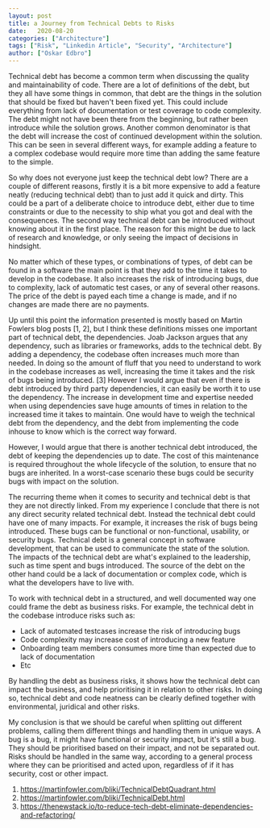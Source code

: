 ```yaml
---
layout: post
title: a Journey from Technical Debts to Risks
date:   2020-08-20
categories: ["Architecture"]
tags: ["Risk", "Linkedin Article", "Security", "Architecture"]
author: ["Oskar Edbro"]
---
```

Technical debt has become a common term when discussing the quality and maintainability of code. There are a lot of definitions of the debt, but they all have some things in common, that debt are the things in the solution that should be fixed but haven't been fixed yet. This could include everything from lack of documentation or test coverage to code complexity. The debt might not have been there from the beginning, but rather been introduce while the solution grows. Another common denominator is that the debt will increase the cost of continued development within the solution. This can be seen in several different ways, for example adding a feature to a complex codebase would require more time than adding the same feature to the simple.

So why does not everyone just keep the technical debt low? There are a couple of different reasons, firstly it is a bit more expensive to add a feature neatly (reducing technical debt) than to just add it quick and dirty. This could be a part of a deliberate choice to introduce debt, either due to time constraints or due to the necessity to ship what you got and deal with the consequences. The second way technical debt can be introduced without knowing about it in the first place. The reason for this might be due to lack of research and knowledge, or only seeing the impact of decisions in hindsight.

No matter which of these types, or combinations of types, of debt can be found in a software the main point is that they add to the time it takes to develop in the codebase. It also increases the risk of introducing bugs, due to complexity, lack of automatic test cases, or any of several other reasons. The price of the debt is payed each time a change is made, and if no changes are made there are no payments.

Up until this point the information presented is mostly based on Martin Fowlers blog posts [1, 2], but I think these definitions misses one important part of technical debt, the dependencies. Joab Jackson argues that any dependency, such as libraries or frameworks, adds to the technical debt. By adding a dependency, the codebase often increases much more than needed. In doing so the amount of fluff that you need to understand to work in the codebase increases as well, increasing the time it takes and the risk of bugs being introduced. [3] However I would argue that even if there is debt introduced by third party dependencies, it can easily be worth it to use the dependency. The increase in development time and expertise needed when using dependencies save huge amounts of times in relation to the increased time it takes to maintain. One would have to weigh the technical debt from the dependency, and the debt from implementing the code inhouse to know which is the correct way forward.

However, I would argue that there is another technical debt introduced, the debt of keeping the dependencies up to date. The cost of this maintenance is required throughout the whole lifecycle of the solution, to ensure that no bugs are inherited. In a worst-case scenario these bugs could be security bugs with impact on the solution.

The recurring theme when it comes to security and technical debt is that they are not directly linked. From my experience I conclude that there is not any direct security related technical debt. Instead the technical debt could have one of many impacts. For example, it increases the risk of bugs being introduced. These bugs can be functional or non-functional, usability, or security bugs. Technical debt is a general concept in software development, that can be used to communicate the state of the solution. The impacts of the technical debt are what's explained to the leadership, such as time spent and bugs introduced. The source of the debt on the other hand could be a lack of documentation or complex code, which is what the developers have to live with.

To work with technical debt in a structured, and well documented way one could frame the debt as business risks. For example, the technical debt in the codebase introduce risks such as:

* Lack of automated testcases increase the risk of introducing bugs
* Code complexity may increase cost of introducing a new feature
* Onboarding team members consumes more time than expected due to lack of documentation
* Etc

By handling the debt as business risks, it shows how the technical debt can impact the business, and help prioritising it in relation to other risks. In doing so, technical debt and code neatness can be clearly defined together with environmental, juridical and other risks.

My conclusion is that we should be careful when splitting out different problems, calling them different things and handling them in unique ways. A bug is a bug, it might have functional or security impact, but it's still a bug. They should be prioritised based on their impact, and not be separated out. Risks should be handled in the same way, according to a general process where they can be prioritised and acted upon, regardless of if it has security, cost or other impact.

1. https://martinfowler.com/bliki/TechnicalDebtQuadrant.html
2. https://martinfowler.com/bliki/TechnicalDebt.html
3. https://thenewstack.io/to-reduce-tech-debt-eliminate-dependencies-and-refactoring/
